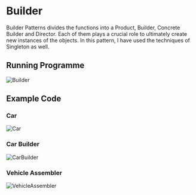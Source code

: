 # Builder

Builder Patterns divides the functions into a Product, Builder, Concrete Builder and Director. Each of them plays a crucial role to ultimately create new instances of the objects. In this pattern, I have used the techniques of Singleton as well.

## Running Programme

![Builder](https://i.imgur.com/jfTpVqD.png)

## Example Code

### Car

![Car](https://i.imgur.com/w2WpHBu.png)

### Car Builder

![CarBuilder](https://i.imgur.com/AeeQUsP.png)

### Vehicle Assembler

![VehicleAssembler](https://i.imgur.com/quZXbtl.png)
